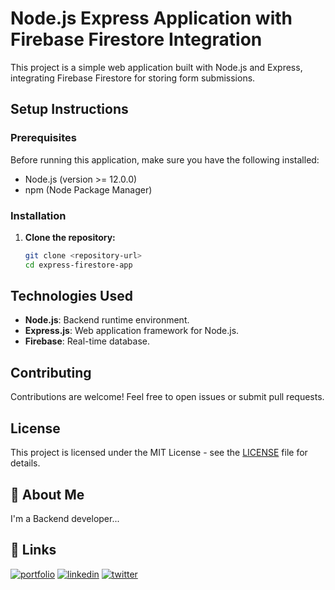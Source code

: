 # Node.js Express Application with Firebase Firestore Integration

This project is a simple web application built with Node.js and Express, integrating Firebase Firestore for storing form submissions.

## Setup Instructions

### Prerequisites

Before running this application, make sure you have the following installed:

- Node.js (version >= 12.0.0)
- npm (Node Package Manager)

### Installation

1. **Clone the repository:**

   ```bash
   git clone <repository-url>
   cd express-firestore-app

## Technologies Used
- **Node.js**: Backend runtime environment.
- **Express.js**: Web application framework for Node.js.
- **Firebase**: Real-time database.
## Contributing

Contributions are welcome! Feel free to open issues or submit pull requests.
## License

This project is licensed under the MIT License - see the [LICENSE](LICENSE) file for details.

## 🚀 About Me
I'm a Backend developer...


## 🔗 Links
[![portfolio](https://img.shields.io/badge/my_portfolio-000?style=for-the-badge&logo=ko-fi&logoColor=white)](https://github.com/surajmendhe5573)
[![linkedin](https://img.shields.io/badge/linkedin-0A66C2?style=for-the-badge&logo=linkedin&logoColor=white)](https://www.linkedin.com/in/suraj-mendhe-569879233/?original_referer=https%3A%2F%2Fsearch%2Eyahoo%2Ecom%2F&originalSubdomain=in)
[![twitter](https://img.shields.io/badge/twitter-1DA1F2?style=for-the-badge&logo=twitter&logoColor=white)](https://twitter.com/)
